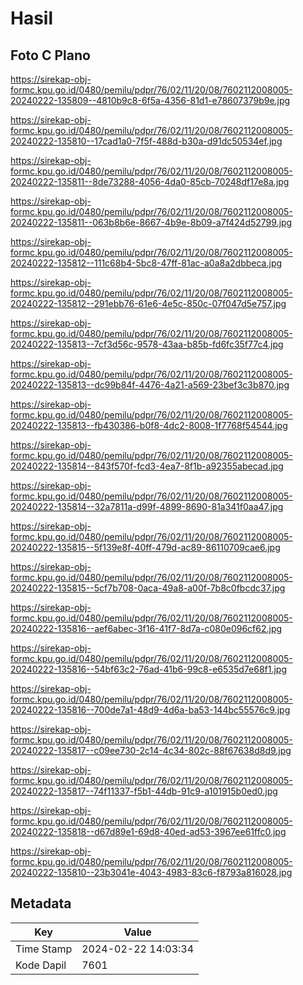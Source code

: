 # Hasil

## Foto C Plano

https://sirekap-obj-formc.kpu.go.id/0480/pemilu/pdpr/76/02/11/20/08/7602112008005-20240222-135809--4810b9c8-6f5a-4356-81d1-e78607379b9e.jpg

https://sirekap-obj-formc.kpu.go.id/0480/pemilu/pdpr/76/02/11/20/08/7602112008005-20240222-135810--17cad1a0-7f5f-488d-b30a-d91dc50534ef.jpg

https://sirekap-obj-formc.kpu.go.id/0480/pemilu/pdpr/76/02/11/20/08/7602112008005-20240222-135811--8de73288-4056-4da0-85cb-70248df17e8a.jpg

https://sirekap-obj-formc.kpu.go.id/0480/pemilu/pdpr/76/02/11/20/08/7602112008005-20240222-135811--063b8b6e-8667-4b9e-8b09-a7f424d52799.jpg

https://sirekap-obj-formc.kpu.go.id/0480/pemilu/pdpr/76/02/11/20/08/7602112008005-20240222-135812--111c68b4-5bc8-47ff-81ac-a0a8a2dbbeca.jpg

https://sirekap-obj-formc.kpu.go.id/0480/pemilu/pdpr/76/02/11/20/08/7602112008005-20240222-135812--291ebb76-61e6-4e5c-850c-07f047d5e757.jpg

https://sirekap-obj-formc.kpu.go.id/0480/pemilu/pdpr/76/02/11/20/08/7602112008005-20240222-135813--7cf3d56c-9578-43aa-b85b-fd6fc35f77c4.jpg

https://sirekap-obj-formc.kpu.go.id/0480/pemilu/pdpr/76/02/11/20/08/7602112008005-20240222-135813--dc99b84f-4476-4a21-a569-23bef3c3b870.jpg

https://sirekap-obj-formc.kpu.go.id/0480/pemilu/pdpr/76/02/11/20/08/7602112008005-20240222-135813--fb430386-b0f8-4dc2-8008-1f7768f54544.jpg

https://sirekap-obj-formc.kpu.go.id/0480/pemilu/pdpr/76/02/11/20/08/7602112008005-20240222-135814--843f570f-fcd3-4ea7-8f1b-a92355abecad.jpg

https://sirekap-obj-formc.kpu.go.id/0480/pemilu/pdpr/76/02/11/20/08/7602112008005-20240222-135814--32a7811a-d99f-4899-8690-81a341f0aa47.jpg

https://sirekap-obj-formc.kpu.go.id/0480/pemilu/pdpr/76/02/11/20/08/7602112008005-20240222-135815--5f139e8f-40ff-479d-ac89-86110709cae6.jpg

https://sirekap-obj-formc.kpu.go.id/0480/pemilu/pdpr/76/02/11/20/08/7602112008005-20240222-135815--5cf7b708-0aca-49a8-a00f-7b8c0fbcdc37.jpg

https://sirekap-obj-formc.kpu.go.id/0480/pemilu/pdpr/76/02/11/20/08/7602112008005-20240222-135816--aef6abec-3f16-41f7-8d7a-c080e096cf62.jpg

https://sirekap-obj-formc.kpu.go.id/0480/pemilu/pdpr/76/02/11/20/08/7602112008005-20240222-135816--54bf63c2-76ad-41b6-99c8-e6535d7e68f1.jpg

https://sirekap-obj-formc.kpu.go.id/0480/pemilu/pdpr/76/02/11/20/08/7602112008005-20240222-135816--700de7a1-48d9-4d6a-ba53-144bc55576c9.jpg

https://sirekap-obj-formc.kpu.go.id/0480/pemilu/pdpr/76/02/11/20/08/7602112008005-20240222-135817--c09ee730-2c14-4c34-802c-88f67638d8d9.jpg

https://sirekap-obj-formc.kpu.go.id/0480/pemilu/pdpr/76/02/11/20/08/7602112008005-20240222-135817--74f11337-f5b1-44db-91c9-a101915b0ed0.jpg

https://sirekap-obj-formc.kpu.go.id/0480/pemilu/pdpr/76/02/11/20/08/7602112008005-20240222-135818--d67d89e1-69d8-40ed-ad53-3967ee61ffc0.jpg

https://sirekap-obj-formc.kpu.go.id/0480/pemilu/pdpr/76/02/11/20/08/7602112008005-20240222-135810--23b3041e-4043-4983-83c6-f8793a816028.jpg


## Metadata

| Key        | Value               |
| ---------- | ------------------- |
| Time Stamp | 2024-02-22 14:03:34 |
| Kode Dapil | 7601                |



